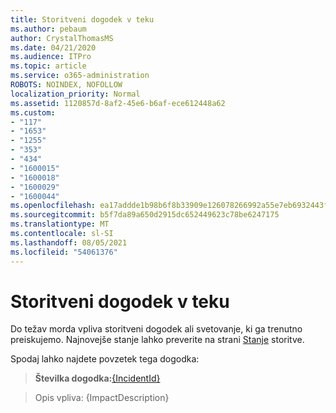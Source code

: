 ```yaml
---
title: Storitveni dogodek v teku
ms.author: pebaum
author: CrystalThomasMS
ms.date: 04/21/2020
ms.audience: ITPro
ms.topic: article
ms.service: o365-administration
ROBOTS: NOINDEX, NOFOLLOW
localization_priority: Normal
ms.assetid: 1120857d-8af2-45e6-b6af-ece612448a62
ms.custom:
- "117"
- "1653"
- "1255"
- "353"
- "434"
- "1600015"
- "1600018"
- "1600029"
- "1600044"
ms.openlocfilehash: ea17addde1b98b6f8b33909e126078266992a55e7eb6932443fc8f9d213c04a5
ms.sourcegitcommit: b5f7da89a650d2915dc652449623c78be6247175
ms.translationtype: MT
ms.contentlocale: sl-SI
ms.lasthandoff: 08/05/2021
ms.locfileid: "54061376"
---
```

# <a name="service-incident-in-progress"></a>Storitveni dogodek v teku

Do težav morda vpliva storitveni dogodek ali svetovanje, ki ga trenutno preiskujemo. Najnovejše stanje lahko preverite na strani [Stanje](https://admin.microsoft.com/adminportal/home#/servicehealth) storitve.
  
Spodaj lahko najdete povzetek tega dogodka:
  
> **Številka dogodka:**[{IncidentId}](https://admin.microsoft.com/adminportal/home#/servicehealth)
    
> Opis vpliva: {ImpactDescription}

